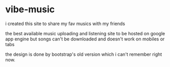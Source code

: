 vibe-music
==========

i created this site to share my fav musics with my friends


the best available music uploading and listening site to be hosted on google app engine but songs can't be downloaded and doesn't work on mobiles or tabs

the design is done by bootstrap's old version which i can't remember right now.
